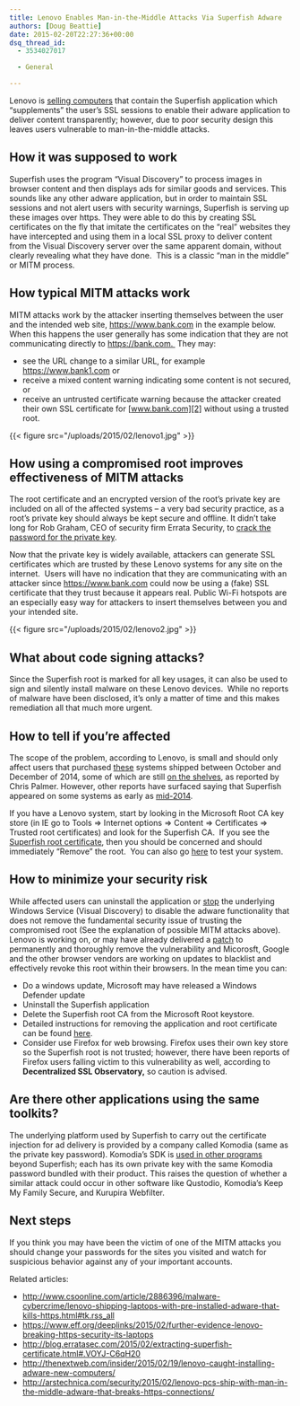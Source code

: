 ```yaml
---
title: Lenovo Enables Man-in-the-Middle Attacks Via Superfish Adware
authors: [Doug Beattie]
date: 2015-02-20T22:27:36+00:00
dsq_thread_id:
  - 3534027017

  - General

---
```

Lenovo is [selling computers][1] that contain the Superfish application which &#8220;supplements&#8221; the user&#8217;s SSL sessions to enable their adware application to deliver content transparently; however, due to poor security design this leaves users vulnerable to man-in-the-middle attacks.

## How it was supposed to work

Superfish uses the program &#8220;Visual Discovery&#8221; to process images in browser content and then displays ads for similar goods and services. This sounds like any other adware application, but in order to maintain SSL sessions and not alert users with security warnings, Superfish is serving up these images over https. They were able to do this by creating SSL certificates on the fly that imitate the certificates on the “real” websites they have intercepted and using them in a local SSL proxy to deliver content from the Visual Discovery server over the same apparent domain, without clearly revealing what they have done.  This is a classic “man in the middle” or MITM process.

## How typical MITM attacks work

MITM attacks work by the attacker inserting themselves between the user and the intended web site, <https://www.bank.com> in the example below.  When this happens the user generally has some indication that they are not communicating directly to https://bank.com.  They may:

  * see the URL change to a similar URL, for example <https://www.bank1.com> or
  * receive a mixed content warning indicating some content is not secured, or
  * receive an untrusted certificate warning because the attacker created their own SSL certificate for [www.bank.com][2] without using a trusted root.

{{< figure src="/uploads/2015/02/lenovo1.jpg" >}} 

## How using a compromised root improves effectiveness of MITM attacks

The root certificate and an encrypted version of the root’s private key are included on all of the affected systems – a very bad security practice, as a root’s private key should always be kept secure and offline. It didn’t take long for Rob Graham, CEO of security firm Errata Security, to [crack the password for the private key][3].

Now that the private key is widely available, attackers can generate SSL certificates which are trusted by these Lenovo systems for any site on the internet.  Users will have no indication that they are communicating with an attacker since <https://www.bank.com> could now be using a (fake) SSL certificate that they trust because it appears real. Public Wi-Fi hotspots are an especially easy way for attackers to insert themselves between you and your intended site.

{{< figure src="/uploads/2015/02/lenovo2.jpg" >}} 

## What about code signing attacks?

Since the Superfish root is marked for all key usages, it can also be used to sign and silently install malware on these Lenovo devices.  While no reports of malware have been disclosed, it&#8217;s only a matter of time and this makes remediation all that much more urgent.

## How to tell if you&#8217;re affected

The scope of the problem, according to Lenovo, is small and should only affect users that purchased [these][4] systems shipped between October and December of 2014, some of which are still [on the shelves][5], as reported by Chris Palmer. However, other reports have surfaced saying that Superfish appeared on some systems as early as [mid-2014][6].

If you have a Lenovo system, start by looking in the Microsoft Root CA key store (in IE go to Tools => Internet options => Content => Certificates => Trusted root certificates) and look for the Superfish CA.  If you see the [Superfish root certificate][5], then you should be concerned and should immediately &#8220;Remove&#8221; the root.  You can also go [here][7] to test your system.

## How to minimize your security risk

While affected users can uninstall the application or [stop][8] the underlying Windows Service (Visual Discovery) to disable the adware functionality that does not remove the fundamental security issue of trusting the compromised root (See the explanation of possible MITM attacks above).  Lenovo is working on, or may have already delivered a [patch][9] to permanently and thoroughly remove the vulnerability and Micorosft, Google and the other browser vendors are working on updates to blacklist and effectively revoke this root within their browsers. In the mean time you can:

  * Do a windows update, Microsoft may have released a Windows Defender update
  * Uninstall the Superfish application
  * Delete the Superfish root CA from the Microsoft Root keystore.
  * Detailed instructions for removing the application and root certificate can be found [here][7].
  * Consider use Firefox for web browsing. Firefox uses their own key store so the Superfish root is not trusted; however, there have been reports of Firefox users falling victim to this vulnerability as well, according to __Decentralized SSL Observatory,__ so caution is advised.

## Are there other applications using the same toolkits?

The underlying platform used by Superfish to carry out the certificate injection for ad delivery is provided by a company called Komodia (same as the private key password). Komodia’s SDK is [used in other programs][10] beyond Superfish; each has its own private key with the same Komodia password bundled with their product. This raises the question of whether a similar attack could occur in other software like Qustodio, Komodia’s Keep My Family Secure, and Kurupira Webfilter.

## Next steps

If you think you may have been the victim of one of the MITM attacks you should change your passwords for the sites you visited and watch for suspicious behavior against any of your important accounts.

Related articles:

  * <http://www.csoonline.com/article/2886396/malware-cybercrime/lenovo-shipping-laptops-with-pre-installed-adware-that-kills-https.html#tk.rss_all>
  * <https://www.eff.org/deeplinks/2015/02/further-evidence-lenovo-breaking-https-security-its-laptops>
  * <http://blog.erratasec.com/2015/02/extracting-superfish-certificate.html#.VOYJ-C6qH20>
  * <http://thenextweb.com/insider/2015/02/19/lenovo-caught-installing-adware-new-computers/>
  * <http://arstechnica.com/security/2015/02/lenovo-pcs-ship-with-man-in-the-middle-adware-that-breaks-https-connections/>

 [1]: http://news.lenovo.com/article_display.cfm?article_id=1929
 [2]: http://www.bank.com
 [3]: http://blog.erratasec.com/2015/02/extracting-superfish-certificate.html
 [4]: http://news.lenovo.com/article_display.cfm?article_id=1929&AID=10499647&PID=6146953&SID=i6cw12zkkg0000ws01goc&CJURL=http%3A%2F%2Fnews.lenovo.com%2Farticle_display.cfm%3Farticle_id%3D1929&PUBNAME=VigLink&NID=CJ
 [5]: http://arstechnica.com/security/2015/02/lenovo-pcs-ship-with-man-in-the-middle-adware-that-breaks-https-connections/
 [6]: http://www.thestudentroom.co.uk/showthread.php?t=3013039
 [7]: https://filippo.io/Badfish/
 [8]: https://www.youtube.com/watch?v=oMMOPg9DRDc
 [9]: http://www.pcworld.com/article/2886690/lenovo-cto-admits-company-messed-up-and-will-publish-superfish-removal-tool-on-friday.html
 [10]: https://gist.github.com/Wack0/17c56b77a90073be81d3